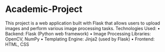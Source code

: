 # Academic-Project
This project is a web application built with Flask that allows users to upload images and  perform various image processing tasks.    Technologies Used: • Backend: Flask (Python web framework)  • Image Processing Libraries: OpenCV, NumPy  • Templating Engine: Jinja2 (used by Flask)  • Frontend: HTML, CSS
